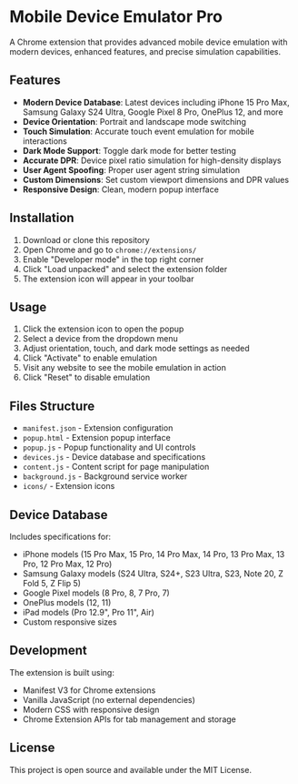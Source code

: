 # Mobile Device Emulator Pro

A Chrome extension that provides advanced mobile device emulation with modern devices, enhanced features, and precise simulation capabilities.

## Features

- **Modern Device Database**: Latest devices including iPhone 15 Pro Max, Samsung Galaxy S24 Ultra, Google Pixel 8 Pro, OnePlus 12, and more
- **Device Orientation**: Portrait and landscape mode switching
- **Touch Simulation**: Accurate touch event emulation for mobile interactions
- **Dark Mode Support**: Toggle dark mode for better testing
- **Accurate DPR**: Device pixel ratio simulation for high-density displays
- **User Agent Spoofing**: Proper user agent string simulation
- **Custom Dimensions**: Set custom viewport dimensions and DPR values
- **Responsive Design**: Clean, modern popup interface

## Installation

1. Download or clone this repository
2. Open Chrome and go to `chrome://extensions/`
3. Enable "Developer mode" in the top right corner
4. Click "Load unpacked" and select the extension folder
5. The extension icon will appear in your toolbar

## Usage

1. Click the extension icon to open the popup
2. Select a device from the dropdown menu
3. Adjust orientation, touch, and dark mode settings as needed
4. Click "Activate" to enable emulation
5. Visit any website to see the mobile emulation in action
6. Click "Reset" to disable emulation

## Files Structure

- `manifest.json` - Extension configuration
- `popup.html` - Extension popup interface
- `popup.js` - Popup functionality and UI controls
- `devices.js` - Device database and specifications
- `content.js` - Content script for page manipulation
- `background.js` - Background service worker
- `icons/` - Extension icons

## Device Database

Includes specifications for:
- iPhone models (15 Pro Max, 15 Pro, 14 Pro Max, 14 Pro, 13 Pro Max, 13 Pro, 12 Pro Max, 12 Pro)
- Samsung Galaxy models (S24 Ultra, S24+, S23 Ultra, S23, Note 20, Z Fold 5, Z Flip 5)
- Google Pixel models (8 Pro, 8, 7 Pro, 7)
- OnePlus models (12, 11)
- iPad models (Pro 12.9", Pro 11", Air)
- Custom responsive sizes

## Development

The extension is built using:
- Manifest V3 for Chrome extensions
- Vanilla JavaScript (no external dependencies)
- Modern CSS with responsive design
- Chrome Extension APIs for tab management and storage

## License

This project is open source and available under the MIT License.